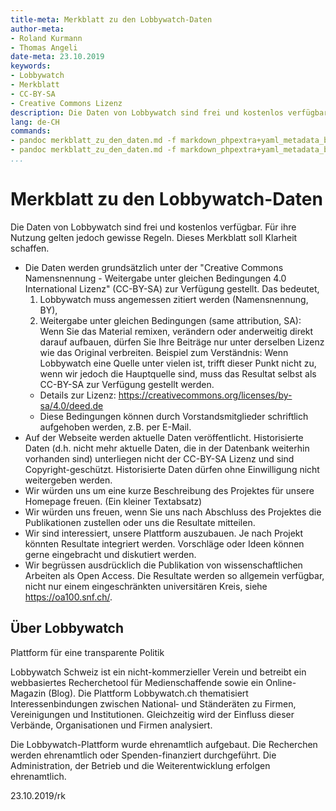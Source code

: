 ```yaml
---
title-meta: Merkblatt zu den Lobbywatch-Daten
author-meta:
- Roland Kurmann
- Thomas Angeli
date-meta: 23.10.2019
keywords:
- Lobbywatch
- Merkblatt
- CC-BY-SA
- Creative Commons Lizenz
description: Die Daten von Lobbywatch sind frei und kostenlos verfügbar. Für ihre Nutzung gelten jedoch gewisse Regeln. Dieses Merkblatt soll Klarheit schaffen.
lang: de-CH
commands:
- pandoc merkblatt_zu_den_daten.md -f markdown_phpextra+yaml_metadata_block -o merkblatt_zu_den_daten.odt
- pandoc merkblatt_zu_den_daten.md -f markdown_phpextra+yaml_metadata_block -o merkblatt_zu_den_daten.pdf
...
```


Merkblatt zu den Lobbywatch-Daten
=================================

Die Daten von Lobbywatch sind frei und kostenlos verfügbar. Für ihre Nutzung gelten jedoch gewisse Regeln. Dieses Merkblatt soll Klarheit schaffen.

* Die Daten werden grundsätzlich unter der "Creative Commons Namensnennung - Weitergabe unter gleichen Bedingungen 4.0 International Lizenz" (CC-BY-SA) zur Verfügung gestellt. Das bedeutet,
   1. Lobbywatch muss angemessen zitiert werden (Namensnennung, BY),
   2. Weitergabe unter gleichen Bedingungen (same attribution, SA): Wenn Sie das Material remixen, verändern oder anderweitig direkt darauf aufbauen, dürfen Sie Ihre Beiträge nur unter derselben Lizenz wie das Original verbreiten. Beispiel zum Verständnis: Wenn Lobbywatch eine Quelle unter vielen ist, trifft dieser Punkt nicht zu, wenn wir jedoch die Hauptquelle sind, muss das Resultat selbst als CC-BY-SA zur Verfügung gestellt werden.
   * Details zur Lizenz: https://creativecommons.org/licenses/by-sa/4.0/deed.de
   * Diese Bedingungen können durch Vorstandsmitglieder schriftlich aufgehoben werden, z.B. per E-Mail.
* Auf der Webseite werden aktuelle Daten veröffentlicht. Historisierte Daten (d.h. nicht mehr aktuelle Daten, die in der Datenbank weiterhin vorhanden sind) unterliegen nicht der CC-BY-SA Lizenz und sind Copyright-geschützt. Historisierte Daten dürfen ohne Einwilligung nicht weitergeben werden. 
* Wir würden uns um eine kurze Beschreibung des Projektes für unsere Homepage freuen. (Ein kleiner Textabsatz)
* Wir würden uns freuen, wenn Sie uns nach Abschluss des Projektes die Publikationen zustellen oder uns die Resultate mitteilen.
* Wir sind interessiert, unsere Plattform auszubauen. Je nach Projekt könnten Resultate integriert werden. Vorschläge oder Ideen können gerne eingebracht und diskutiert werden.
* Wir begrüssen ausdrücklich die Publikation von wissenschaftlichen Arbeiten als Open Access. Die Resultate werden so allgemein verfügbar, nicht nur einem eingeschränkten universitären Kreis, siehe https://oa100.snf.ch/.

Über Lobbywatch
---------------

Plattform für eine transparente Politik

Lobbywatch Schweiz ist ein nicht-kommerzieller Verein und betreibt ein webbasiertes Recherchetool für Medienschaffende sowie ein Online-Magazin (Blog). Die Plattform Lobbywatch.ch thematisiert Interessenbindungen zwischen National‐ und Ständeräten zu Firmen, Vereinigungen und Institutionen. Gleichzeitig wird der Einfluss dieser Verbände, Organisationen und Firmen analysiert.

Die Lobbywatch-Plattform wurde ehrenamtlich aufgebaut. Die Recherchen werden ehrenamtlich oder Spenden-finanziert durchgeführt. Die Administration, der Betrieb und die Weiterentwicklung erfolgen ehrenamtlich.

23.10.2019/rk